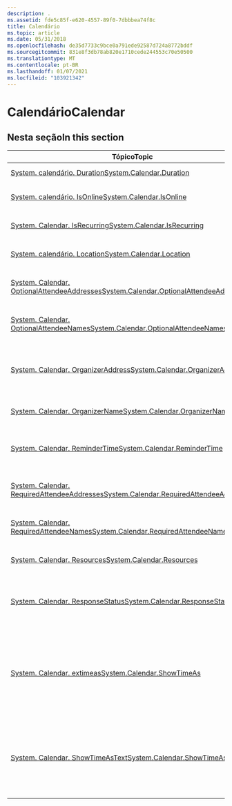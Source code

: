 ```yaml
---
description: .
ms.assetid: fde5c85f-e620-4557-89f0-7dbbbea74f8c
title: Calendário
ms.topic: article
ms.date: 05/31/2018
ms.openlocfilehash: de35d7733c9bce0a791ede92587d724a8772bddf
ms.sourcegitcommit: 831e8f3db78ab820e1710cede244553c70e50500
ms.translationtype: MT
ms.contentlocale: pt-BR
ms.lasthandoff: 01/07/2021
ms.locfileid: "103921342"
---
```

# <a name="calendar"></a><span data-ttu-id="be4bc-103">Calendário</span><span class="sxs-lookup"><span data-stu-id="be4bc-103">Calendar</span></span>

## <a name="in-this-section"></a><span data-ttu-id="be4bc-104">Nesta seção</span><span class="sxs-lookup"><span data-stu-id="be4bc-104">In this section</span></span>



| <span data-ttu-id="be4bc-105">Tópico</span><span class="sxs-lookup"><span data-stu-id="be4bc-105">Topic</span></span>                                                                                                              | <span data-ttu-id="be4bc-106">Descrição</span><span class="sxs-lookup"><span data-stu-id="be4bc-106">Description</span></span>                                                                                                                                                          |
|--------------------------------------------------------------------------------------------------------------------|----------------------------------------------------------------------------------------------------------------------------------------------------------------------|
| [<span data-ttu-id="be4bc-107">System. calendário. Duration</span><span class="sxs-lookup"><span data-stu-id="be4bc-107">System.Calendar.Duration</span></span>](./props-system-calendar-duration.md)<br/>                                   | <span data-ttu-id="be4bc-108">A duração do calendário.</span><span class="sxs-lookup"><span data-stu-id="be4bc-108">The calendar duration.</span></span><br/>                                                                                                                                    |
| [<span data-ttu-id="be4bc-109">System. calendário. IsOnline</span><span class="sxs-lookup"><span data-stu-id="be4bc-109">System.Calendar.IsOnline</span></span>](./props-system-calendar-isonline.md)<br/>                                   | <span data-ttu-id="be4bc-110">Indica se o evento é um evento online.</span><span class="sxs-lookup"><span data-stu-id="be4bc-110">Indicates whether the event is an online event.</span></span><br/>                                                                                                           |
| [<span data-ttu-id="be4bc-111">System. Calendar. IsRecurring</span><span class="sxs-lookup"><span data-stu-id="be4bc-111">System.Calendar.IsRecurring</span></span>](./props-system-calendar-isrecurring.md)<br/>                             | <span data-ttu-id="be4bc-112">Indica se o evento será recorrente.</span><span class="sxs-lookup"><span data-stu-id="be4bc-112">Indicates if the event will recur.</span></span><br/>                                                                                                                        |
| [<span data-ttu-id="be4bc-113">System. calendário. Location</span><span class="sxs-lookup"><span data-stu-id="be4bc-113">System.Calendar.Location</span></span>](./props-system-calendar-location.md)<br/>                                   | <span data-ttu-id="be4bc-114">Indica o local do evento.</span><span class="sxs-lookup"><span data-stu-id="be4bc-114">Indicates the location of the event.</span></span><br/>                                                                                                                      |
| [<span data-ttu-id="be4bc-115">System. Calendar. OptionalAttendeeAddresses</span><span class="sxs-lookup"><span data-stu-id="be4bc-115">System.Calendar.OptionalAttendeeAddresses</span></span>](./props-system-calendar-optionalattendeeaddresses.md)<br/> | <span data-ttu-id="be4bc-116">Endereços de todos os participantes opcionais.</span><span class="sxs-lookup"><span data-stu-id="be4bc-116">Addresses of the all the optional attendees.</span></span> <br/>                                                                                                             |
| [<span data-ttu-id="be4bc-117">System. Calendar. OptionalAttendeeNames</span><span class="sxs-lookup"><span data-stu-id="be4bc-117">System.Calendar.OptionalAttendeeNames</span></span>](./props-system-calendar-optionalattendeenames.md)<br/>         | <span data-ttu-id="be4bc-118">Nomes de todos os participantes opcionais.</span><span class="sxs-lookup"><span data-stu-id="be4bc-118">Names of the all the optional attendees.</span></span><br/>                                                                                                                  |
| [<span data-ttu-id="be4bc-119">System. Calendar. OrganizerAddress</span><span class="sxs-lookup"><span data-stu-id="be4bc-119">System.Calendar.OrganizerAddress</span></span>](./props-system-calendar-organizeraddress.md)<br/>                   | <span data-ttu-id="be4bc-120">O endereço do organizador de eventos.</span><span class="sxs-lookup"><span data-stu-id="be4bc-120">The address of the event organizer.</span></span> <span data-ttu-id="be4bc-121">Trata-se de um endereço para correspondência ou rua.</span><span class="sxs-lookup"><span data-stu-id="be4bc-121">This is a mailing or street address.</span></span><br/>                                                                                  |
| [<span data-ttu-id="be4bc-122">System. Calendar. OrganizerName</span><span class="sxs-lookup"><span data-stu-id="be4bc-122">System.Calendar.OrganizerName</span></span>](./props-system-calendar-organizername.md)<br/>                         | <span data-ttu-id="be4bc-123">O nome do organizador de eventos.</span><span class="sxs-lookup"><span data-stu-id="be4bc-123">The name of the event organizer.</span></span><br/>                                                                                                                          |
| [<span data-ttu-id="be4bc-124">System. Calendar. ReminderTime</span><span class="sxs-lookup"><span data-stu-id="be4bc-124">System.Calendar.ReminderTime</span></span>](./props-system-calendar-remindertime.md)<br/>                           | <span data-ttu-id="be4bc-125">Armazena a hora em que o usuário opta por ser lembrado do evento.</span><span class="sxs-lookup"><span data-stu-id="be4bc-125">Stores the time the user chooses to be reminded of the event.</span></span><br/>                                                                                             |
| [<span data-ttu-id="be4bc-126">System. Calendar. RequiredAttendeeAddresses</span><span class="sxs-lookup"><span data-stu-id="be4bc-126">System.Calendar.RequiredAttendeeAddresses</span></span>](./props-system-calendar-requiredattendeeaddresses.md)<br/> | <span data-ttu-id="be4bc-127">Endereços de todos os participantes necessários.</span><span class="sxs-lookup"><span data-stu-id="be4bc-127">Addresses of the all the required attendees.</span></span><br/>                                                                                                              |
| [<span data-ttu-id="be4bc-128">System. Calendar. RequiredAttendeeNames</span><span class="sxs-lookup"><span data-stu-id="be4bc-128">System.Calendar.RequiredAttendeeNames</span></span>](./props-system-calendar-requiredattendeenames.md)<br/>         | <span data-ttu-id="be4bc-129">Nomes de todos os participantes necessários.</span><span class="sxs-lookup"><span data-stu-id="be4bc-129">Names of all the required attendees.</span></span><br/>                                                                                                                      |
| [<span data-ttu-id="be4bc-130">System. Calendar. Resources</span><span class="sxs-lookup"><span data-stu-id="be4bc-130">System.Calendar.Resources</span></span>](./props-system-calendar-resources.md)<br/>                                 | <span data-ttu-id="be4bc-131">Indica os recursos usados para este evento.</span><span class="sxs-lookup"><span data-stu-id="be4bc-131">Indicates the resources used for this event.</span></span><br/>                                                                                                              |
| [<span data-ttu-id="be4bc-132">System. Calendar. ResponseStatus</span><span class="sxs-lookup"><span data-stu-id="be4bc-132">System.Calendar.ResponseStatus</span></span>](./props-system-calendar-responsestatus.md)<br/>                       | <span data-ttu-id="be4bc-133">Armazena o status das respostas de um usuário para reuniões no calendário.</span><span class="sxs-lookup"><span data-stu-id="be4bc-133">Stores the status of a user's responses to meetings in the calendar.</span></span><br/>                                                                                      |
| [<span data-ttu-id="be4bc-134">System. Calendar. extimeas</span><span class="sxs-lookup"><span data-stu-id="be4bc-134">System.Calendar.ShowTimeAs</span></span>](./props-system-calendar-showtimeas.md)<br/>                               | <span data-ttu-id="be4bc-135">Indica o status do participante durante o evento.</span><span class="sxs-lookup"><span data-stu-id="be4bc-135">Indicates the status of the attendee during the event.</span></span> <span data-ttu-id="be4bc-136">O usuário pode optar por definir o status como livre, ocupado, provisório ou fora do escritório.</span><span class="sxs-lookup"><span data-stu-id="be4bc-136">User can choose to set the status as free, busy, tentative or out of office.</span></span> <br/>                      |
| [<span data-ttu-id="be4bc-137">System. Calendar. ShowTimeAsText</span><span class="sxs-lookup"><span data-stu-id="be4bc-137">System.Calendar.ShowTimeAsText</span></span>](./props-system-calendar-showtimeastext.md)<br/>                       | <span data-ttu-id="be4bc-138">A forma amigável de [System. Calendar. Extimeas](./props-system-calendar-showtimeas.md).</span><span class="sxs-lookup"><span data-stu-id="be4bc-138">The user-friendly form of [System.Calendar.ShowTimeAs](./props-system-calendar-showtimeas.md).</span></span> <span data-ttu-id="be4bc-139">Esse valor não deve ser analisado programaticamente.</span><span class="sxs-lookup"><span data-stu-id="be4bc-139">This value is not intended to be parsed programmatically.</span></span><br/> |



 

 

 
